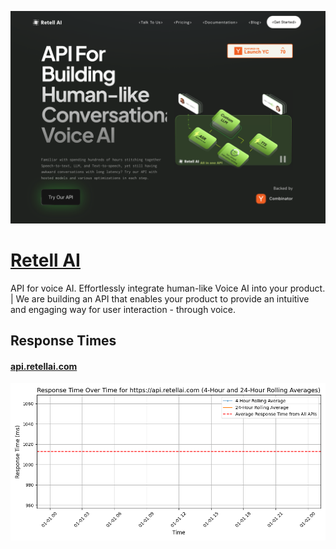 [![Visit Retell AI](imagePreview.png)](https://retellai.com)

# [Retell AI](https://retellai.com)

API for voice AI. Effortlessly integrate human-like Voice AI into your product. | We are building an API that enables your product to provide an intuitive and engaging way for user interaction - through voice.

## Response Times

#### [api.retellai.com](https://api.retellai.com)

![api.retellai.com](response-time-charts/6170692e726574656c6c61692e636f6d.png)
